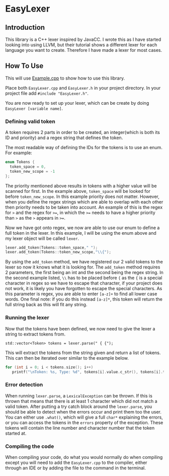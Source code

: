 # EasyLexer

## Introduction
This library is a C++ lexer inspired by JavaCC. 
I wrote this as I have started looking into using LLVM, but their tutorial shows a different lexer for each language you want to create.
Therefore I have made a lexer for most cases.

## How To Use
This will use [Example.cpp](https://github.com/Thespyinthehole/EasyLexer/blob/master/Example.cpp) to show how to use this library. 

Place both `EasyLexer.cpp` and `EasyLexer.h` in your project directory. In your project file add `#include "EasyLexer.h"`.

You are now ready to set up your lexer, which can be create by doing `EasyLexer [variable name]`.

### Defining valid token
A token requires 2 parts in order to be created, an integer(which is both its ID and priority) and a regex string that defines the token.

The most readable way of defining the IDs for the tokens is to use an enum. For example:

```c
enum Tokens {
  token_space = 0,
  token_new_scope = -1
};
```

The priority mentioned above results in tokens with a higher value will be scanned for first. In the example above, `token_space` will be looked for before `token_new_scope`. In this example priority does not matter. However, when you define the regex strings which are able to overlap with each other then priority needs to be taken into account. An example of this is the regex for `>` and the regex for `>=`, in which the `>=` needs to have a higher priority than `>` as the `>` appears in `>=`.

Now we have got onto regex, we now are able to use our enum to define a full token in the lexer. In this example, I will be using the enum above and my lexer object will be called `lexer`.

```c
lexer.add_token(Tokens::token_space," ");
lexer.add_token(Tokens::token_new_scope,"\\{");
```

By using the `add_token` method, we have registered our 2 valid tokens to the lexer so now it knows what it is looking for. The `add_token` method requires 2 parameters, the first being an int and the second being the regex string. In the second example listed, `\\` has to be placed before `{` as the `{` is a special character in regex so we have to escape that character, if your project does not work, it is likely you have forgotten to escape the special characters. As this parameter is regex, you are able to enter `[a-z]+` to find all lower case words. One final note: if you do this instead `[a-z]*`, this token will return the full string back as this will fit any string.


### Running the lexer

Now that the tokens have been defined, we now need to give the lexer a string to extract tokens from. 

`std::vector<Token> tokens = lexer.parse(" { {");`

This will extract the tokens from the string given and return a list of tokens. This can then be iterated over similar to the example below.

```c
for (int i = 0; i < tokens.size(); i++)
   printf("\nToken: %s, Type: %d", tokens[i].value.c_str(), tokens[i].token);    
```

### Error detection

When running `lexer.parse`, a `LexicalException` can be thrown. If this is thrown that means that there is at least 1 character which did not match a valid token. After putting a try catch block around the `lexer.parse`, you should be able to detect when the errors occur and print them too the user. You can either use `.what()`, which will give a full `char*` explaining the errors, or you can access the tokens in the `errors` property of the exception. These tokens will contain the line number and character number that the token started at. 

### Compiling the code
When compiling your code, do what you would normally do when compiling except you will need to add the `EasyLexer.cpp` to the compiler, either through an IDE or by adding the file to the command in the terminal.

